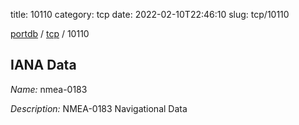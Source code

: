 title: 10110
category: tcp
date: 2022-02-10T22:46:10
slug: tcp/10110

[portdb](/) / [tcp](/category/tcp.html) / 10110


## IANA Data

_Name:_ nmea-0183

_Description:_ NMEA-0183 Navigational Data

